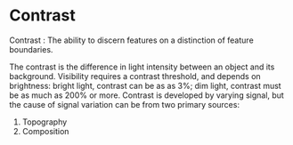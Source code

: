 # Contrast

Contrast
: The ability to discern features on a distinction of feature boundaries.

The contrast is the difference in light intensity between an object and its background.
Visibility requires a contrast threshold, and depends on brightness: bright light, contrast can be as as 3%; dim light, contrast must be as much as 200% or more.
Contrast is developed by varying signal, but the cause of signal variation can be from two primary sources:
1. Topography
2. Composition